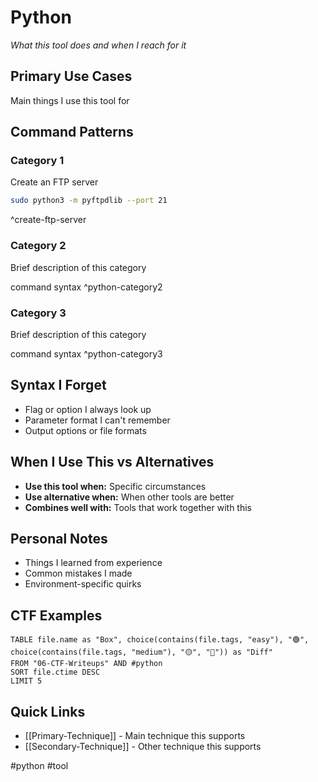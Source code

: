 # Python

_What this tool does and when I reach for it_

## Primary Use Cases

Main things I use this tool for

## Command Patterns

### Category 1

Create an FTP server
```bash
sudo python3 -m pyftpdlib --port 21
```
^create-ftp-server

### Category 2

Brief description of this category

command syntax ^python-category2

### Category 3

Brief description of this category

command syntax ^python-category3

## Syntax I Forget

- Flag or option I always look up
- Parameter format I can't remember
- Output options or file formats

## When I Use This vs Alternatives

- **Use this tool when:** Specific circumstances
- **Use alternative when:** When other tools are better
- **Combines well with:** Tools that work together with this

## Personal Notes

- Things I learned from experience
- Common mistakes I made
- Environment-specific quirks

## CTF Examples

```dataview
TABLE file.name as "Box", choice(contains(file.tags, "easy"), "🟢", choice(contains(file.tags, "medium"), "🟡", "🔴")) as "Diff"
FROM "06-CTF-Writeups" AND #python
SORT file.ctime DESC
LIMIT 5
```

## Quick Links

- [[Primary-Technique]] - Main technique this supports
- [[Secondary-Technique]] - Other technique this supports

#python #tool